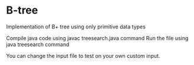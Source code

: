 # B-tree
Implementation of B+ tree using only primitive data types

Compile java code using javac treesearch.java command
Run the file using java treesearch command

You can change the input file to test on your own custom input.
